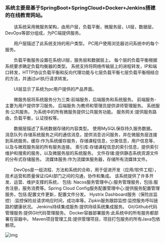 ### 系统主要是基于SpringBoot+SpringCloud+Docker+Jenkins搭建的在线教育网站。

&emsp;&emsp;该系统采用微服务架构，由用户层，负载平衡，微服务层，UI层，数据层，DevOps等部分组成，为PC端提供服务。

​&emsp;&emsp;用户层描述了此系统支持的用户类型。 PC用户使用浏览器访问系统中的每个服务。

​&emsp;&emsp;负载平衡服务设置在系统UI层，服务层和数据层上。 每个层的负载平衡根据系统要求确定负载均衡器的类型。 系统支持将网络传输层上的进程转发，IP和端口转发，HTTP协议负载平衡和反向代理功能与七层负载平衡七层负载平衡相结合的方法，并通过url执行请求转发。

&emsp;&emsp;UI层显示了系统为pc用户提供的产品界面。

&emsp;&emsp;微服务层将系统服务分为三类:前端服务，后端服务和系统服务。 前端服务-主要为用户提供学习服务。 后端服务:为教师和管理员提供讲师管理服务。 系统服务:公共服务。 为系统中的所有微服务提供公共服务功能。 服务网关:提供服务路由，负载平衡，认证授权等。

&emsp;&emsp;数据层描述了系统数据存储的内容类型。 使用MySQL保存持久服务数据。 消息队列:存储系统服务之间的通信消息，提供消息访问服务，并在微服务层连接到系统服务。缓存:作为系统缓存服务，存储课程信息，分类信息，用户信息等，以及与微观服务层的所有服务连接。 索引库:存储课程信息的索引信息，提供索引维护和搜索的服务，以及微服务层的系统服务。 文件存储:提供静态系统资源文件的分布式存储服务。 流媒体服务:作为流媒体服务器，存储所有流媒体文件。

&emsp;&emsp;DevOps是一组流程、方法和系统的合称，用于促进开发（应用/软件工程），技术运营和质量保证(QA)部门之间的沟通，协作和集成。 该系统提供了许多开发、运营、维护支撑的系统， 包括: Nacos服务管理中心:服务管理服务，包括:服务注册，服务消费等。Spring Cloud Config服务配置管理中心:提供服务配置管理服务，包括:配置文件更新，配置文件分发。 Hystrix Dashboard服务（保险丝监控）:监控保险丝请求响应时间，成功率等。Zipkin服务跟踪监控:监控服务呼叫链路的健康状况。 Jenkins持续集成服务:提供持续系统集成服务。 Git/Github代码管理服务:提供Git代码管理服务。 Docker容器部署服务:此系统中的所有服务都部署在容器中。 Maven项目管理工具:提供管理项目，项目打包服务的所有Java包依赖项。

![img](file:///C:/Users/jake/AppData/Local/Temp/msohtmlclip1/01/clip_image002.png)

